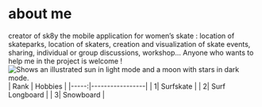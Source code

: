 # about me
creator of sk8y the  mobile application for women’s skate : location of skateparks, location of skaters, creation and visualization of skate events, sharing, individual or group discussions, workshop...
Anyone who wants to help me in the project is welcome !
<picture>
  <source media="(prefers-color-scheme: dark)" srcset="![logo Sk8y app](https://github.com/user-attachments/assets/22bdc29d-746e-45be-be20-b86cbbd69ea6)
">
  <source media="(prefers-color-scheme: light)" srcset="![logo Sk8y app](https://github.com/user-attachments/assets/27c9345c-0a42-41ec-9176-1c34015da3f0)
">
  <img alt="Shows an illustrated sun in light mode and a moon with stars in dark mode." src="![logo Sk8y app](https://github.com/user-attachments/assets/a595d728-eae6-405f-b162-d2f3a1e71052)
">
</picture>
| Rank | Hobbies         |
|-----:|-----------------|
|     1|  Surfskate      |
|     2|  Surf Longboard |
|     3|  Snowboard      |
